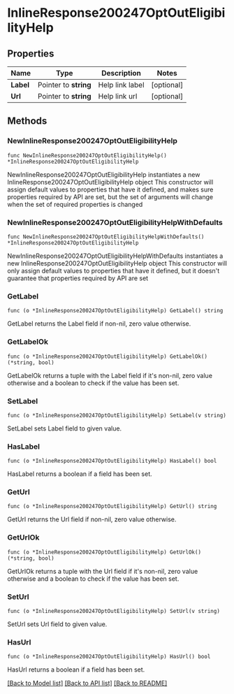 # InlineResponse200247OptOutEligibilityHelp

## Properties

Name | Type | Description | Notes
------------ | ------------- | ------------- | -------------
**Label** | Pointer to **string** | Help link label | [optional] 
**Url** | Pointer to **string** | Help link url | [optional] 

## Methods

### NewInlineResponse200247OptOutEligibilityHelp

`func NewInlineResponse200247OptOutEligibilityHelp() *InlineResponse200247OptOutEligibilityHelp`

NewInlineResponse200247OptOutEligibilityHelp instantiates a new InlineResponse200247OptOutEligibilityHelp object
This constructor will assign default values to properties that have it defined,
and makes sure properties required by API are set, but the set of arguments
will change when the set of required properties is changed

### NewInlineResponse200247OptOutEligibilityHelpWithDefaults

`func NewInlineResponse200247OptOutEligibilityHelpWithDefaults() *InlineResponse200247OptOutEligibilityHelp`

NewInlineResponse200247OptOutEligibilityHelpWithDefaults instantiates a new InlineResponse200247OptOutEligibilityHelp object
This constructor will only assign default values to properties that have it defined,
but it doesn't guarantee that properties required by API are set

### GetLabel

`func (o *InlineResponse200247OptOutEligibilityHelp) GetLabel() string`

GetLabel returns the Label field if non-nil, zero value otherwise.

### GetLabelOk

`func (o *InlineResponse200247OptOutEligibilityHelp) GetLabelOk() (*string, bool)`

GetLabelOk returns a tuple with the Label field if it's non-nil, zero value otherwise
and a boolean to check if the value has been set.

### SetLabel

`func (o *InlineResponse200247OptOutEligibilityHelp) SetLabel(v string)`

SetLabel sets Label field to given value.

### HasLabel

`func (o *InlineResponse200247OptOutEligibilityHelp) HasLabel() bool`

HasLabel returns a boolean if a field has been set.

### GetUrl

`func (o *InlineResponse200247OptOutEligibilityHelp) GetUrl() string`

GetUrl returns the Url field if non-nil, zero value otherwise.

### GetUrlOk

`func (o *InlineResponse200247OptOutEligibilityHelp) GetUrlOk() (*string, bool)`

GetUrlOk returns a tuple with the Url field if it's non-nil, zero value otherwise
and a boolean to check if the value has been set.

### SetUrl

`func (o *InlineResponse200247OptOutEligibilityHelp) SetUrl(v string)`

SetUrl sets Url field to given value.

### HasUrl

`func (o *InlineResponse200247OptOutEligibilityHelp) HasUrl() bool`

HasUrl returns a boolean if a field has been set.


[[Back to Model list]](../README.md#documentation-for-models) [[Back to API list]](../README.md#documentation-for-api-endpoints) [[Back to README]](../README.md)


